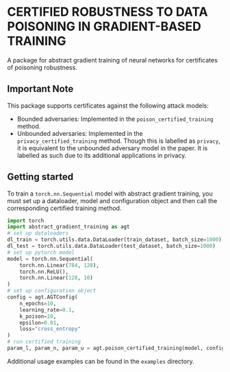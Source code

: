 # CERTIFIED ROBUSTNESS TO DATA POISONING IN GRADIENT-BASED TRAINING

A package for abstract gradient training of neural networks for certificates of poisoning robustness.

## Important Note

This package supports certificates against the following attack models:

- Bounded adversaries: Implemented in the `poison_certified_training` method.
- Unbounded adversaries: Implemented in the `privacy_certified_training` method. Though this is labelled as `privacy`, it is equivalent to the unbounded adversary model in the paper. It is labelled as such due to its additional applications in privacy.

## Getting started

To train a `torch.nn.Sequential` model with abstract gradient training, you must set up a dataloader, model and configuration object and then call the corresponding certified training method.

```python
import torch
import abstract_gradient_training as agt
# set up dataloaders
dl_train = torch.utils.data.DataLoader(train_dataset, batch_size=1000)
dl_test = torch.utils.data.DataLoader(test_dataset, batch_size=1000)
# set up pytorch model
model = torch.nn.Sequential(
    torch.nn.Linear(784, 128),
    torch.nn.ReLU(),
    torch.nn.Linear(128, 10)
)
# set up configuration object
config = agt.AGTConfig(
    n_epochs=10,
    learning_rate=0.1,
    k_poison=10,
    epsilon=0.01,
    loss="cross_entropy"
)
# run certified training
param_l, param_n, param_u = agt.poison_certified_training(model, config, dl_train, dl_test)
```

Additional usage examples can be found in the `examples` directory.
